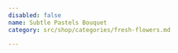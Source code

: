```yaml
---
disabled: false
name: Subtle Pastels Bouquet
category: src/shop/categories/fresh-flowers.md

---
```

